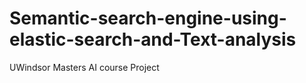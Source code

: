# Semantic-search-engine-using-elastic-search-and-Text-analysis
UWindsor Masters AI course Project 
